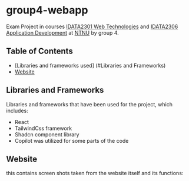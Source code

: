# group4-webapp

Exam Project in courses
[IDATA2301 Web Technologies](https://www.ntnu.edu/studies/courses/IDATA2301#tab=omEmnet) and
[IDATA2306 Application Development](https://www.ntnu.edu/studies/courses/IDATA2306#tab=omEmnet) at
[NTNU](https://www.ntnu.edu/) by group 4.

## Table of Contents

- [Libraries and frameworks used] (#Libraries and Frameworks)
- [Website](#Website)


## Libraries and Frameworks

Libraries and frameworks that have been used for the project, which includes:
- React
- TailwindCss framework
- Shadcn component library
- Copilot was utilized for some parts of the code

## Website 

this contains screen shots taken from the website itself and its functions:


